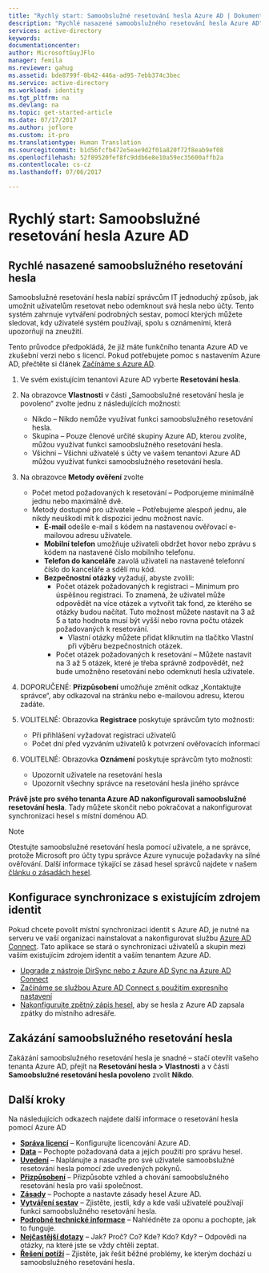 ```yaml
---
title: "Rychlý start: Samoobslužné resetování hesla Azure AD | Dokumentace Microsoftu"
description: "Rychlé nasazené samoobslužného resetování hesla Azure AD"
services: active-directory
keywords: 
documentationcenter: 
author: MicrosoftGuyJFlo
manager: femila
ms.reviewer: gahug
ms.assetid: bde8799f-0b42-446a-ad95-7ebb374c3bec
ms.service: active-directory
ms.workload: identity
ms.tgt_pltfrm: na
ms.devlang: na
ms.topic: get-started-article
ms.date: 07/17/2017
ms.author: joflore
ms.custom: it-pro
ms.translationtype: Human Translation
ms.sourcegitcommit: b1d56fcfb472e5eae9d2f01a820f72f8eab9ef08
ms.openlocfilehash: 52f89520fef8fc9ddb6e8e10a59ec35600affb2a
ms.contentlocale: cs-cz
ms.lasthandoff: 07/06/2017

---
```

# <a name="quick-start-azure-ad-self-service-password-reset"></a>Rychlý start: Samoobslužné resetování hesla Azure AD

## <a name="rapidly-deploy-self-service-password-reset"></a>Rychlé nasazené samoobslužného resetování hesla

Samoobslužné resetování hesla nabízí správcům IT jednoduchý způsob, jak umožnit uživatelům resetovat nebo odemknout svá hesla nebo účty. Tento systém zahrnuje vytváření podrobných sestav, pomocí kterých můžete sledovat, kdy uživatelé systém používají, spolu s oznámeními, která upozorňují na zneužití.

Tento průvodce předpokládá, že již máte funkčního tenanta Azure AD ve zkušební verzi nebo s licencí. Pokud potřebujete pomoc s nastavením Azure AD, přečtěte si článek [Začínáme s Azure AD](https://azure.microsoft.com/trial/get-started-active-directory/).

1. Ve svém existujícím tenantovi Azure AD vyberte **Resetování hesla**.

2. Na obrazovce **Vlastnosti** v části „Samoobslužné resetování hesla je povoleno“ zvolte jednu z následujících možností:
    * Nikdo – Nikdo nemůže využívat funkci samoobslužného resetování hesla.
    * Skupina – Pouze členové určité skupiny Azure AD, kterou zvolíte, můžou využívat funkci samoobslužného resetování hesla.
    * Všichni – Všichni uživatelé s účty ve vašem tenantovi Azure AD můžou využívat funkci samoobslužného resetování hesla.

3. Na obrazovce **Metody ověření** zvolte
    * Počet metod požadovaných k resetování – Podporujeme minimálně jednu nebo maximálně dvě.
    * Metody dostupné pro uživatele – Potřebujeme alespoň jednu, ale nikdy neuškodí mít k dispozici jednu možnost navíc.
        * **E-mail** odešle e-mail s kódem na nastavenou ověřovací e-mailovou adresu uživatele.
        * **Mobilní telefon** umožňuje uživateli obdržet hovor nebo zprávu s kódem na nastavené číslo mobilního telefonu.
        * **Telefon do kanceláře** zavolá uživateli na nastavené telefonní číslo do kanceláře a sdělí mu kód.
        * **Bezpečnostní otázky** vyžadují, abyste zvolili:
            * Počet otázek požadovaných k registraci – Minimum pro úspěšnou registraci. To znamená, že uživatel může odpovědět na více otázek a vytvořit tak fond, ze kterého se otázky budou načítat. Tuto možnost můžete nastavit na 3 až 5 a tato hodnota musí být vyšší nebo rovna počtu otázek požadovaných k resetování.
                * Vlastní otázky můžete přidat kliknutím na tlačítko Vlastní při výběru bezpečnostních otázek.
            * Počet otázek požadovaných k resetování – Můžete nastavit na 3 až 5 otázek, které je třeba správně zodpovědět, než bude umožněno resetování nebo odemknutí hesla uživatele.

4. DOPORUČENÉ: **Přizpůsobení** umožňuje změnit odkaz „Kontaktujte správce“, aby odkazoval na stránku nebo e-mailovou adresu, kterou zadáte.

5. VOLITELNÉ: Obrazovka **Registrace** poskytuje správcům tyto možnosti:
    * Při přihlášení vyžadovat registraci uživatelů
    * Počet dní před vyzváním uživatelů k potvrzení ověřovacích informací

6. VOLITELNÉ: Obrazovka **Oznámení** poskytuje správcům tyto možnosti:
    * Upozornit uživatele na resetování hesla
    * Upozornit všechny správce na resetování hesla jiného správce

**Právě jste pro svého tenanta Azure AD nakonfigurovali samoobslužné resetování hesla**. Tady můžete skončit nebo pokračovat a nakonfigurovat synchronizaci hesel s místní doménou AD.

> [!NOTE]
> Otestujte samoobslužné resetování hesla pomocí uživatele, a ne správce, protože Microsoft pro účty typu správce Azure vynucuje požadavky na silné ověřování. Další informace týkající se zásad hesel správců najdete v našem [článku o zásadách hesel](active-directory-passwords-policy.md#administrator-password-policy-differences).

## <a name="configure-synchronization-to-existing-identity-source"></a>Konfigurace synchronizace s existujícím zdrojem identit

Pokud chcete povolit místní synchronizaci identit s Azure AD, je nutné na serveru ve vaší organizaci nainstalovat a nakonfigurovat službu [Azure AD Connect](./connect/active-directory-aadconnect.md). Tato aplikace se stará o synchronizaci uživatelů a skupin mezi vaším existujícím zdrojem identit a vaším tenantem Azure AD.

* [Upgrade z nástroje DirSync nebo z Azure AD Sync na Azure AD Connect](./connect/active-directory-aadconnect-dirsync-deprecated.md)
* [Začínáme se službou Azure AD Connect s použitím expresního nastavení](./connect/active-directory-aadconnect-get-started-express.md)
* [Nakonfigurujte zpětný zápis hesel](active-directory-passwords-writeback.md#configuring-password-writeback), aby se hesla z Azure AD zapsala zpátky do místního adresáře.

## <a name="disabling-self-service-password-reset"></a>Zakázání samoobslužného resetování hesla

Zakázání samoobslužného resetování hesla je snadné – stačí otevřít vašeho tenanta Azure AD, přejít na **Resetování hesla > Vlastnosti** a v části **Samoobslužné resetování hesla povoleno** zvolit **Nikdo**.

## <a name="next-steps"></a>Další kroky
Na následujících odkazech najdete další informace o resetování hesla pomocí Azure AD

* [**Správa licencí**](active-directory-passwords-licensing.md) – Konfigurujte licencování Azure AD.
* [**Data**](active-directory-passwords-data.md) – Pochopte požadovaná data a jejich použití pro správu hesel.
* [**Uvedení**](active-directory-passwords-best-practices.md) – Naplánujte a nasaďte pro své uživatele samoobslužné resetování hesla pomocí zde uvedených pokynů.
* [**Přizpůsobení**](active-directory-passwords-customize.md) – Přizpůsobte vzhled a chování samoobslužného resetování hesla pro vaši společnost.
* [**Zásady**](active-directory-passwords-policy.md) – Pochopte a nastavte zásady hesel Azure AD.
* [**Vytváření sestav**](active-directory-passwords-reporting.md) – Zjistěte, jestli, kdy a kde vaši uživatelé používají funkci samoobslužného resetování hesla.
* [**Podrobné technické informace**](active-directory-passwords-how-it-works.md) – Nahlédněte za oponu a pochopte, jak to funguje.
* [**Nejčastější dotazy**](active-directory-passwords-faq.md) – Jak? Proč? Co? Kde? Kdo? Kdy? – Odpovědi na otázky, na které jste se vždy chtěli zeptat.
* [**Řešení potíží**](active-directory-passwords-troubleshoot.md) – Zjistěte, jak řešit běžné problémy, ke kterým dochází u samoobslužného resetování hesla.

